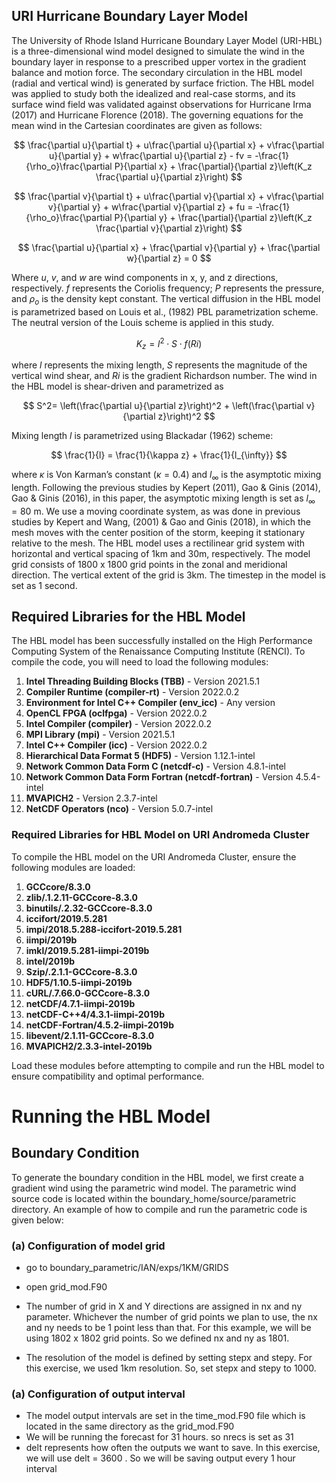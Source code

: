 ## URI Hurricane Boundary Layer Model

The University of Rhode Island Hurricane Boundary Layer Model (URI-HBL) is a three-dimensional wind model designed to simulate the wind in the boundary layer in response to a prescribed upper vortex in the gradient balance and motion force. The secondary circulation in the HBL model (radial and vertical wind) is generated by surface friction. The HBL model was applied to study both the idealized and real-case storms, and its surface wind field was validated against observations for Hurricane Irma (2017) and Hurricane Florence (2018).  The governing equations for the mean wind in the Cartesian coordinates are given as follows:


$$
\frac{\partial u}{\partial t} + u\frac{\partial u}{\partial x} + v\frac{\partial u}{\partial y} + w\frac{\partial u}{\partial z} - fv = -\frac{1}{\rho_o}\frac{\partial P}{\partial x} + \frac{\partial}{\partial z}\left(K_z \frac{\partial u}{\partial z}\right)
$$

$$
\frac{\partial v}{\partial t} + u\frac{\partial v}{\partial x} + v\frac{\partial v}{\partial y} + w\frac{\partial v}{\partial z} + fu = -\frac{1}{\rho_o}\frac{\partial P}{\partial y} + \frac{\partial}{\partial z}\left(K_z \frac{\partial v}{\partial z}\right)
$$

$$
\frac{\partial u}{\partial x} + \frac{\partial v}{\partial y} + \frac{\partial w}{\partial z} = 0
$$



Where $u$, $v$, and $w$ are wind components in x, y, and z directions, respectively. $f$ represents the Coriolis frequency; $P$ represents the pressure, and $\rho_o$ is the density kept constant. The vertical diffusion in the HBL model is parametrized based on Louis et al., (1982) PBL parametrization scheme. The neutral version of the Louis scheme is applied in this study.


$$
K_z = l^2 \cdot S \cdot f(Ri)
$$

where $l$ represents the mixing length, $S$ represents the magnitude of the vertical wind shear, and $Ri$ is the gradient Richardson number. The wind in the HBL model is shear-driven and parametrized as

$$
S^2= \left(\frac{\partial u}{\partial z}\right)^2 + \left(\frac{\partial v}{\partial z}\right)^2
$$

Mixing length $l$ is parametrized using Blackadar (1962) scheme:

$$
\frac{1}{l} = \frac{1}{\kappa z} + \frac{1}{l_{\infty}}
$$

where $\kappa$ is Von Karman’s constant ($\kappa = 0.4$) and $l_{\infty}$ is the asymptotic mixing length. Following the previous studies by Kepert (2011), Gao & Ginis (2014), Gao & Ginis (2016), in this paper, the asymptotic mixing length is set as $l_{\infty} = 80$ m. We use a moving coordinate system, as was done in previous studies by Kepert and Wang, (2001) & Gao and Ginis (2018), in which the mesh moves with the center position of the storm, keeping it stationary relative to the mesh. The HBL model uses a rectilinear grid system with horizontal and vertical spacing of 1km and 30m, respectively. The model grid consists of 1800 x 1800 grid points in the zonal and meridional direction. The vertical extent of the grid is 3km. The timestep in the model is set as 1 second.


## Required Libraries for the HBL Model


The HBL model has been successfully installed on the High Performance Computing System of the Renaissance Computing Institute (RENCI). To compile the code, you will need to load the following modules:

1. **Intel Threading Building Blocks (TBB)** - Version 2021.5.1
2. **Compiler Runtime (compiler-rt)** - Version 2022.0.2
3. **Environment for Intel C++ Compiler (env_icc)** - Any version
4. **OpenCL FPGA (oclfpga)** - Version 2022.0.2
5. **Intel Compiler (compiler)** - Version 2022.0.2
6. **MPI Library (mpi)** - Version 2021.5.1
7. **Intel C++ Compiler (icc)** - Version 2022.0.2
8. **Hierarchical Data Format 5 (HDF5)** - Version 1.12.1-intel
9. **Network Common Data Form C (netcdf-c)** - Version 4.8.1-intel
10. **Network Common Data Form Fortran (netcdf-fortran)** - Version 4.5.4-intel
11. **MVAPICH2** - Version 2.3.7-intel
12. **NetCDF Operators (nco)** - Version 5.0.7-intel


### Required Libraries for HBL Model on URI Andromeda Cluster

To compile the HBL model on the URI Andromeda Cluster, ensure the following modules are loaded:

1. **GCCcore/8.3.0**
2. **zlib/.1.2.11-GCCcore-8.3.0**
3. **binutils/.2.32-GCCcore-8.3.0**
4. **iccifort/2019.5.281**
5. **impi/2018.5.288-iccifort-2019.5.281**
6. **iimpi/2019b**
7. **imkl/2019.5.281-iimpi-2019b**
8. **intel/2019b**
9. **Szip/.2.1.1-GCCcore-8.3.0**
10. **HDF5/1.10.5-iimpi-2019b**
11. **cURL/.7.66.0-GCCcore-8.3.0**
12. **netCDF/4.7.1-iimpi-2019b**
13. **netCDF-C++4/4.3.1-iimpi-2019b**
14. **netCDF-Fortran/4.5.2-iimpi-2019b**
15. **libevent/2.1.11-GCCcore-8.3.0**
16. **MVAPICH2/2.3.3-intel-2019b**

Load these modules before attempting to compile and run the HBL model to ensure compatibility and optimal performance.


# Running the HBL Model

## Boundary Condition

To generate the boundary condition in the HBL model, we first create a gradient wind using the parametric wind model. The parametric wind source code is located within the boundary_home/source/parametric directory. An example of how to compile and run the parametric code is given below:

### (a) Configuration of model grid

- go to boundary_parametric/IAN/exps/1KM/GRIDS
- open grid_mod.F90
- The number of grid in X and Y directions are assigned in nx and ny parameter. Whichever the number of grid points we plan to use, the nx and ny needs to be 1 point less than that. For this example, we will be using 1802 x 1802 grid points. So we defined nx and ny as 1801. 

- The resolution of the model is defined by setting stepx and stepy. For this exercise, we used 1km resolution. So, set stepx and stepy to 1000.

### (a) Configuration of output interval

- The model output intervals are set in the time_mod.F90 file which is located in the same directory as the grid_mod.F90
- We will be running the forecast for 31 hours. so nrecs is set as 31
- delt represents how often the outputs we want to save. In this exercise, we will use delt = 3600 . So we will be saving output every 1 hour interval












```python

```
